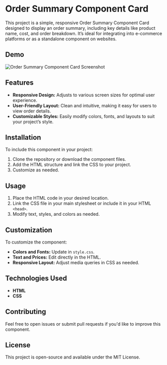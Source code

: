 
# Order Summary Component Card

This project is a simple, responsive Order Summary Component Card designed to display an order summary, including key details like product name, cost, and order breakdown. It’s ideal for integrating into e-commerce platforms or as a standalone component on websites.

## Demo

![Order Summary Component Card Screenshot](order-card/design/desktop-preview.jpg.png)  


## Features

- **Responsive Design:** Adjusts to various screen sizes for optimal user experience.
- **User-Friendly Layout:** Clean and intuitive, making it easy for users to view order details.
- **Customizable Styles:** Easily modify colors, fonts, and layouts to suit your project’s style.

## Installation

To include this component in your project:

1. Clone the repository or download the component files.
2. Add the HTML structure and link the CSS to your project.
3. Customize as needed.

## Usage

1. Place the HTML code in your desired location.
2. Link the CSS file in your main stylesheet or include it in your HTML `<head>`.
3. Modify text, styles, and colors as needed.

## Customization

To customize the component:
- **Colors and Fonts:** Update in `style.css`.
- **Text and Prices:** Edit directly in the HTML.
- **Responsive Layout:** Adjust media queries in CSS as needed.

## Technologies Used

- **HTML**
- **CSS**

## Contributing

Feel free to open issues or submit pull requests if you'd like to improve this component.

## License

This project is open-source and available under the MIT License.
